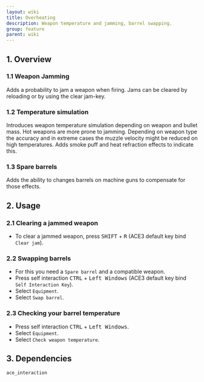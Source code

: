 ```yaml
---
layout: wiki
title: Overheating
description: Weapon temperature and jamming, barrel swapping.
group: feature
parent: wiki
---
```


## 1. Overview

### 1.1 Weapon Jamming
Adds a probability to jam a weapon when firing. Jams can be cleared by reloading or by using the clear jam-key.

### 1.2 Temperature simulation
Introduces weapon temperature simulation depending on weapon and bullet mass. Hot weapons are more prone to jamming. Depending on weapon type the accuracy and in extreme cases the muzzle velocity might be reduced on high temperatures. Adds smoke puff and heat refraction effects to indicate this.

### 1.3 Spare barrels
Adds the ability to changes barrels on machine guns to compensate for those effects.


## 2. Usage

### 2.1 Clearing a jammed weapon
- To clear a jammed weapon, press <kbd>SHIFT</kbd> + <kbd>R</kbd> (ACE3 default key bind `Clear jam`).

### 2.2 Swapping barrels
- For this you need a `Spare barrel` and a compatible weapon.
- Press self interaction <kbd>CTRL</kbd> + <kbd>Left Windows</kbd> (ACE3 default key bind `Self Interaction Key`).
- Select `Equipment`.
- Select `Swap barrel`.

### 2.3 Checking your barrel temperature
- Press self interaction <kbd>CTRL</kbd> + <kbd>Left Windows</kbd>.
- Select `Equipment`.
- Select `Check weapon temperature`. 

## 3. Dependencies

`ace_interaction`
